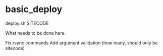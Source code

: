 # basic_deploy

deploy.sh SITECODE

What needs to be done here.

Fix rsync commands
Add argument validation  (how many, should only be sitecode)
